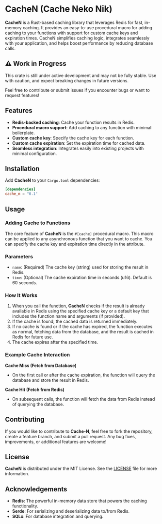 # CacheN (Cache Neko Nik)

**CacheN** is a Rust-based caching library that leverages Redis for fast, in-memory caching. It provides an easy-to-use procedural macro for adding caching to your functions with support for custom cache keys and expiration times. CacheN simplifies caching logic, integrates seamlessly with your application, and helps boost performance by reducing database calls.

## ⚠️ Work in Progress

This crate is still under active development and may not be fully stable. Use with caution, and expect breaking changes in future versions.

Feel free to contribute or submit issues if you encounter bugs or want to request features!

## Features

- **Redis-backed caching**: Cache your function results in Redis.
- **Procedural macro support**: Add caching to any function with minimal boilerplate.
- **Custom cache key**: Specify the cache key for each function.
- **Custom cache expiration**: Set the expiration time for cached data.
- **Seamless integration**: Integrates easily into existing projects with minimal configuration.

## Installation

Add **CacheN** to your `Cargo.toml` dependencies:

```toml
[dependencies]
cache_n = "0.1"
```

## Usage

### Adding Cache to Functions

The core feature of **CacheN** is the `#[cache]` procedural macro. This macro can be applied to any asynchronous function that you want to cache. You can specify the cache key and expiration time directly in the attribute.


### Parameters

- `name`: (Required) The cache key (string) used for storing the result in Redis.
- `time`: (Optional) The cache expiration time in seconds (u16). Default is 60 seconds.

### How It Works

1. When you call the function, **CacheN** checks if the result is already available in Redis using the specified cache key or a default key that includes the function name and arguments (if provided).
2. If the cache is found, the cached data is returned immediately.
3. If no cache is found or if the cache has expired, the function executes as normal, fetching data from the database, and the result is cached in Redis for future use.
4. The cache expires after the specified time.

### Example Cache Interaction

**Cache Miss (Fetch from Database)**

- On the first call or after the cache expiration, the function will query the database and store the result in Redis.

**Cache Hit (Fetch from Redis)**

- On subsequent calls, the function will fetch the data from Redis instead of querying the database.


## Contributing

If you would like to contribute to **Cache-N**, feel free to fork the repository, create a feature branch, and submit a pull request. Any bug fixes, improvements, or additional features are welcome!

## License

**CacheN** is distributed under the MIT License. See the [LICENSE](LICENSE) file for more information.

## Acknowledgements

- **Redis**: The powerful in-memory data store that powers the caching functionality.
- **Serde**: For serializing and deserializing data to/from Redis.
- **SQLx**: For database integration and querying.
